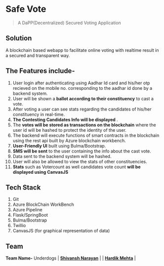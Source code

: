 
# Safe Vote

> A DaPP(Decentralized) Secured Voting Application

## Solution

A blockchain based webapp to facilitate online voting with realtime result in a secured and transparent way.

## The Features include-

1. User login after authenticating using Aadhar Id card and his/her otp recieved on the mobile no. corresponding to the aadhar id done by a backend system.
2. User will be shown a <b>ballot according to their constituency</b> to cast a vote.
3. After voting a user can see stats regarding the candidates of his/her constituency in real-time.
4. **The Contesting Candidates Info will be displayed** .
5. The <b>votes will be stored as transactions on the blockchain</b> where the user id will be hashed to protect the identity of the user.
6. The backend will execute functions of smart contracts in the blockchain using the rest api built by Azure blockchain workbench.
7. **User-Friendly UI** built using Bulma/Bootstrap.
8. **SMS will be sent** to the user containing the info about the cast vote.
9. Data sent to the backend system will be hashed.
10. User will also be allowed to view the stats of other constituencies.
11. **Stats** such as Votercount as well candidates vote count **will be displayed using CanvasJS**

## Tech Stack

1. Git
2. Azure BlockChain WorkBench
4. Azure Pipeline
5. Flask/SpringBoot 
6. Bulma/Bootstrap
7. Twillio
8. CanvasJS (for graphical representation of data)

## Team

**Team Name-** Underdogs
| <a href="https://www.linkedin.com/in/shivanshnarayan/" target="_blank">**Shivansh Narayan**</a> | 
| <a href="https://www.linkedin.com/in/hardik-mehta-72a396145/" target="_blank">**Hardik Mehta**</a> |


